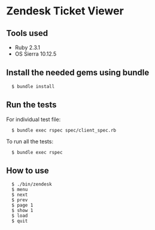 # Zendesk Ticket Viewer

## Tools used

- Ruby 2.3.1
- OS Sierra 10.12.5

## Install the needed gems using bundle

```
  $ bundle install
```

## Run the tests

For individual test file:

```
  $ bundle exec rspec spec/client_spec.rb
```

To run all the tests:

```
  $ bundle exec rspec
```

## How to use

```
  $ ./bin/zendesk
  $ menu
  $ next
  $ prev
  $ page 1
  $ show 1
  $ load
  $ quit
```
